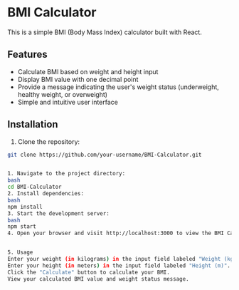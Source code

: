 # BMI Calculator

This is a simple BMI (Body Mass Index) calculator built with React.

## Features

- Calculate BMI based on weight and height input
- Display BMI value with one decimal point
- Provide a message indicating the user's weight status (underweight, healthy weight, or overweight)
- Simple and intuitive user interface

## Installation

1. Clone the repository:

```bash
git clone https://github.com/your-username/BMI-Calculator.git


1. Navigate to the project directory:
bash
cd BMI-Calculator
2. Install dependencies:
bash
npm install
3. Start the development server:
bash
npm start
4. Open your browser and visit http://localhost:3000 to view the BMI Calculator.


5. Usage
Enter your weight (in kilograms) in the input field labeled "Weight (kg)".
Enter your height (in meters) in the input field labeled "Height (m)".
Click the "Calculate" button to calculate your BMI.
View your calculated BMI value and weight status message.
